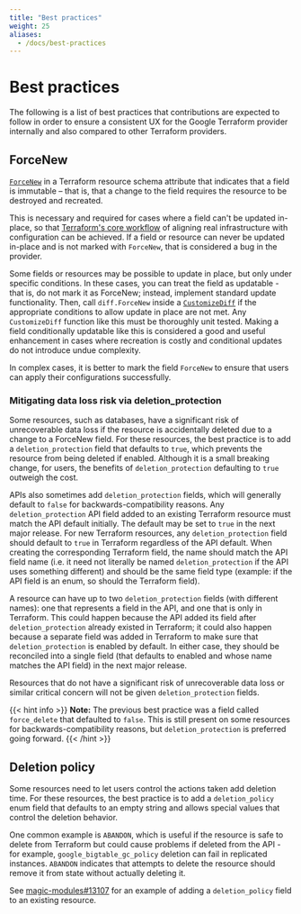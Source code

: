 ```yaml
---
title: "Best practices"
weight: 25
aliases:
  - /docs/best-practices
---
```


# Best practices

The following is a list of best practices that contributions are expected to follow in order to ensure a consistent UX for the Google Terraform provider internally and also compared to other Terraform providers.

## ForceNew

[`ForceNew`](https://developer.hashicorp.com/terraform/intro#how-does-terraform-work) in a Terraform resource schema attribute that indicates that a field is immutable – that is, that a change to the field requires the resource to be destroyed and recreated.

This is necessary and required for cases where a field can't be updated in-place, so that [Terraform's core workflow](https://developer.hashicorp.com/terraform/intro#how-does-terraform-work) of aligning real infrastructure with configuration can be achieved. If a field or resource can never be updated in-place and is not marked with `ForceNew`, that is considered a bug in the provider.

Some fields or resources may be possible to update in place, but only under specific conditions. In these cases, you can treat the field as updatable - that is, do not mark it as ForceNew; instead, implement standard update functionality. Then, call `diff.ForceNew` inside a [`CustomizeDiff`](https://developer.hashicorp.com/terraform/plugin/sdkv2/resources/customizing-differences) if the appropriate conditions to allow update in place are not met. Any `CustomizeDiff` function like this must be thoroughly unit tested. Making a field conditionally updatable like this is considered a good and useful enhancement in cases where recreation is costly and conditional updates do not introduce undue complexity.

In complex cases, it is better to mark the field `ForceNew` to ensure that users can apply their configurations successfully.

### Mitigating data loss risk via deletion_protection

Some resources, such as databases, have a significant risk of unrecoverable data loss if the resource is accidentally deleted due to a change to a ForceNew field. For these resources, the best practice is to add a `deletion_protection` field that defaults to `true`, which prevents the resource from being deleted if enabled. Although it is a small breaking change, for users, the benefits of `deletion_protection` defaulting to `true` outweigh the cost.

APIs also sometimes add `deletion_protection` fields, which will generally default to `false` for backwards-compatibility reasons. Any `deletion_protection` API field added to an existing Terraform resource must match the API default initially. The default may be set to `true` in the next major release. For new Terraform resources, any `deletion_protection` field should default to `true` in Terraform regardless of the API default. When creating the corresponding Terraform field, the name
should match the API field name (i.e. it need not literally be named `deletion_protection` if the API uses something different) and should be the same field type (example: if the API field is an enum, so should the Terraform field).

A resource can have up to two `deletion_protection` fields (with different names): one that represents a field in the API, and one that is only in Terraform. This could happen because the API added its field after `deletion_protection` already existed in Terraform; it could also happen because a separate field was added in Terraform to make sure that `deletion_protection` is enabled by default. In either case, they should be reconciled into a single field (that defaults to enabled and whose name matches the API field) in the next major release.

Resources that do not have a significant risk of unrecoverable data loss or similar critical concern will not be given `deletion_protection` fields.

{{< hint info >}}
**Note:** The previous best practice was a field called `force_delete` that defaulted to `false`. This is still present on some resources for backwards-compatibility reasons, but `deletion_protection` is preferred going forward.
{{< /hint >}}

## Deletion policy

Some resources need to let users control the actions taken add deletion time. For these resources, the best practice is to add a `deletion_policy` enum field that defaults to an empty string and allows special values that control the deletion behavior.

One common example is `ABANDON`, which is useful if the resource is safe to delete from Terraform but could cause problems if deleted from the API - for example, `google_bigtable_gc_policy` deletion can fail in replicated instances. `ABANDON` indicates that attempts to delete the resource should remove it from state without actually deleting it.

See [magic-modules#13107](https://github.com/hashicorp/terraform-provider-google/pull/13107) for an example of adding a `deletion_policy` field to an existing resource.
